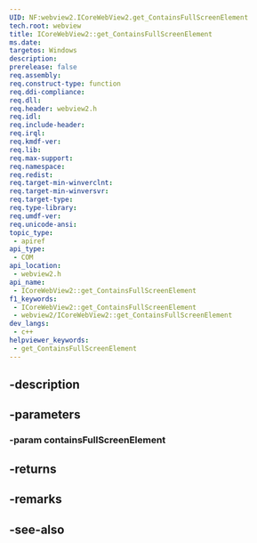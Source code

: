 ```yaml
---
UID: NF:webview2.ICoreWebView2.get_ContainsFullScreenElement
tech.root: webview
title: ICoreWebView2::get_ContainsFullScreenElement
ms.date: 
targetos: Windows
description: 
prerelease: false
req.assembly: 
req.construct-type: function
req.ddi-compliance: 
req.dll: 
req.header: webview2.h
req.idl: 
req.include-header: 
req.irql: 
req.kmdf-ver: 
req.lib: 
req.max-support: 
req.namespace: 
req.redist: 
req.target-min-winverclnt: 
req.target-min-winversvr: 
req.target-type: 
req.type-library: 
req.umdf-ver: 
req.unicode-ansi: 
topic_type:
 - apiref
api_type:
 - COM
api_location:
 - webview2.h
api_name:
 - ICoreWebView2::get_ContainsFullScreenElement
f1_keywords:
 - ICoreWebView2::get_ContainsFullScreenElement
 - webview2/ICoreWebView2::get_ContainsFullScreenElement
dev_langs:
 - c++
helpviewer_keywords:
 - get_ContainsFullScreenElement
---
```


## -description

## -parameters

### -param containsFullScreenElement

## -returns

## -remarks

## -see-also


